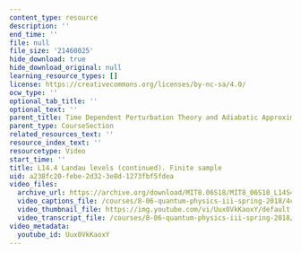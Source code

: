 ```yaml
---
content_type: resource
description: ''
end_time: ''
file: null
file_size: '21460025'
hide_download: true
hide_download_original: null
learning_resource_types: []
license: https://creativecommons.org/licenses/by-nc-sa/4.0/
ocw_type: ''
optional_tab_title: ''
optional_text: ''
parent_title: Time Dependent Perturbation Theory and Adiabatic Approximation
parent_type: CourseSection
related_resources_text: ''
resource_index_text: ''
resourcetype: Video
start_time: ''
title: L14.4 Landau levels (continued). Finite sample
uid: a238fc20-febe-2d32-3e8d-1273fbf5fdea
video_files:
  archive_url: https://archive.org/download/MIT8.06S18/MIT8_06S18_L14S4_300k.mp4
  video_captions_file: /courses/8-06-quantum-physics-iii-spring-2018/4c51cfaf47c455c0adafc7f28d3ee6c6_Uux0VkKaoxY.vtt
  video_thumbnail_file: https://img.youtube.com/vi/Uux0VkKaoxY/default.jpg
  video_transcript_file: /courses/8-06-quantum-physics-iii-spring-2018/bdf35f575bfd19fb36ebe6a80b1cdffa_Uux0VkKaoxY.pdf
video_metadata:
  youtube_id: Uux0VkKaoxY
---
```

